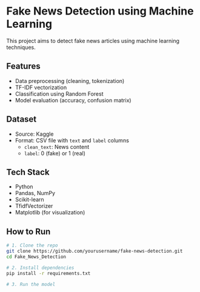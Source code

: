 #  Fake News Detection using Machine Learning

This project aims to detect fake news articles using  machine learning techniques.

## Features

- Data preprocessing (cleaning, tokenization)
- TF-IDF vectorization
- Classification using Random Forest
- Model evaluation (accuracy, confusion matrix)

##  Dataset

- Source: Kaggle
- Format: CSV file with `text` and `label` columns  
  - `clean_text`: News content  
  - `label`: 0 (fake) or 1 (real)

##  Tech Stack

- Python
- Pandas, NumPy
- Scikit-learn
- TfidfVectorizer
- Matplotlib (for visualization)

## How to Run

```bash
# 1. Clone the repo
git clone https://github.com/yourusername/fake-news-detection.git
cd Fake_News_Detection

# 2. Install dependencies
pip install -r requirements.txt

# 3. Run the model

